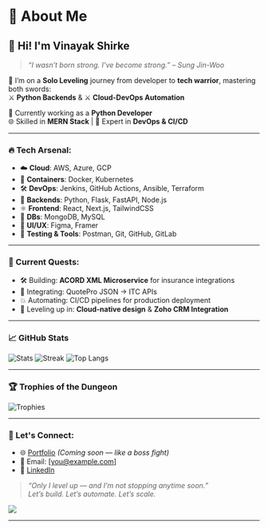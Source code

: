 # 💫 About Me

## 👋 Hi! I'm **Vinayak Shirke**  
> *“I wasn’t born strong. I’ve become strong.” – Sung Jin-Woo*

🧠 I’m on a **Solo Leveling** journey from developer to **tech warrior**, mastering both swords:  
⚔️ **Python Backends** & ⚔️ **Cloud-DevOps Automation**  

🎯 Currently working as a **Python Developer**  
🌐 Skilled in **MERN Stack** | 🔧 Expert in **DevOps & CI/CD**

---

### 🔥 Tech Arsenal:
- ☁️ **Cloud**: AWS, Azure, GCP  
- 🐳 **Containers**: Docker, Kubernetes  
- 🛠️ **DevOps**: Jenkins, GitHub Actions, Ansible, Terraform  
- 🧬 **Backends**: Python, Flask, FastAPI, Node.js  
- ⚛️ **Frontend**: React, Next.js, TailwindCSS  
- 🧾 **DBs**: MongoDB, MySQL  
- 🎨 **UI/UX**: Figma, Framer  
- 🧪 **Testing & Tools**: Postman, Git, GitHub, GitLab  

---

### 🧭 Current Quests:
- 🛠️ Building: **ACORD XML Microservice** for insurance integrations  
- 🧩 Integrating: QuotePro JSON → ITC APIs  
- 💥 Automating: CI/CD pipelines for production deployment  
- 🧙 Leveling up in: **Cloud-native design** & **Zoho CRM Integration**

---

### 📈 GitHub Stats
![Stats](https://github-readme-stats.vercel.app/api?username=ItsVinOp&theme=radical&hide_border=false&show_icons=true)
![Streak](https://streak-stats.demolab.com/?user=ItsVinOp&theme=radical&hide_border=false)
![Top Langs](https://github-readme-stats.vercel.app/api/top-langs/?username=ItsVinOp&layout=compact&theme=radical&hide_border=false)

---

### 🏆 Trophies of the Dungeon
![Trophies](https://github-profile-trophy.vercel.app/?username=ItsVinOp&theme=radical&no-bg=true&no-frame=true)

---

### 💬 Let's Connect:
- 🌐 [Portfolio](#) *(Coming soon — like a boss fight)*  
- 📧 Email: [you@example.com]  
- 💼 [LinkedIn](https://linkedin.com/in/yourprofile)

> *“Only I level up — and I’m not stopping anytime soon.”*  
> *Let’s build. Let’s automate. Let’s scale.*

[![](https://visitcount.itsvg.in/api?id=ItsVinOp&icon=2&color=4)](https://visitcount.itsvg.in)

---

<!-- Powered by GPRM | Inspired by Solo Leveling -->
